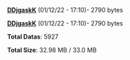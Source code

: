 [**DDjgaskK**](/data/DDjgaskK.txt) (01/12/22 - 17:10)- 2790 bytes

[**DDjgaskK**](/data/DDjgaskK.txt) (01/12/22 - 17:10)- 2790 bytes

**Total Datas**: 5927

**Total Size**: 32.98 MB / 33.0 MB
